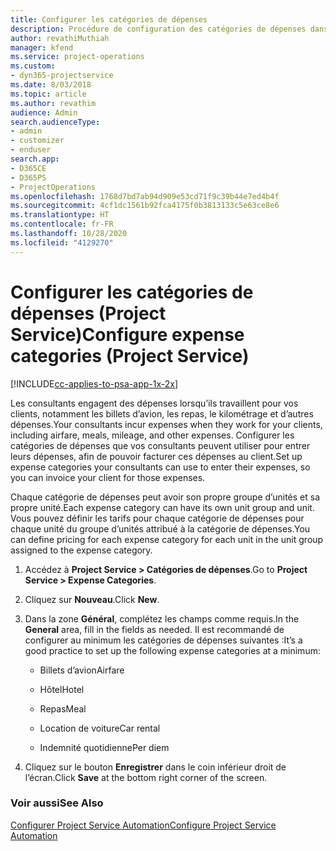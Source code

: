 ```yaml
---
title: Configurer les catégories de dépenses
description: Procédure de configuration des catégories de dépenses dans Project Service
author: revathiMuthiah
manager: kfend
ms.service: project-operations
ms.custom:
- dyn365-projectservice
ms.date: 8/03/2018
ms.topic: article
ms.author: revathim
audience: Admin
search.audienceType:
- admin
- customizer
- enduser
search.app:
- D365CE
- D365PS
- ProjectOperations
ms.openlocfilehash: 1768d7bd7ab94d909e53cd71f9c39b44e7ed4b4f
ms.sourcegitcommit: 4cf1dc1561b92fca4175f0b3813133c5e63ce8e6
ms.translationtype: HT
ms.contentlocale: fr-FR
ms.lasthandoff: 10/28/2020
ms.locfileid: "4129270"
---
```

# <a name="configure-expense-categories-project-service"></a><span data-ttu-id="d21b2-103">Configurer les catégories de dépenses (Project Service)</span><span class="sxs-lookup"><span data-stu-id="d21b2-103">Configure expense categories (Project Service)</span></span>

[!INCLUDE[cc-applies-to-psa-app-1x-2x](../includes/cc-applies-to-psa-app-1x-2x.md)]

<span data-ttu-id="d21b2-104">Les consultants engagent des dépenses lorsqu’ils travaillent pour vos clients, notamment les billets d’avion, les repas, le kilométrage et d’autres dépenses.</span><span class="sxs-lookup"><span data-stu-id="d21b2-104">Your consultants incur expenses when they work for your clients, including airfare, meals, mileage, and other expenses.</span></span> <span data-ttu-id="d21b2-105">Configurer les catégories de dépenses que vos consultants peuvent utiliser pour entrer leurs dépenses, afin de pouvoir facturer ces dépenses au client.</span><span class="sxs-lookup"><span data-stu-id="d21b2-105">Set up expense categories your consultants can use to enter their expenses, so you can invoice your client for those expenses.</span></span>  
  
<span data-ttu-id="d21b2-106">Chaque catégorie de dépenses peut avoir son propre groupe d’unités et sa propre unité.</span><span class="sxs-lookup"><span data-stu-id="d21b2-106">Each expense category can have its own unit group and unit.</span></span> <span data-ttu-id="d21b2-107">Vous pouvez définir les tarifs pour chaque catégorie de dépenses pour chaque unité du groupe d’unités attribué à la catégorie de dépenses.</span><span class="sxs-lookup"><span data-stu-id="d21b2-107">You can define pricing for each expense category for each unit in the unit group assigned to the expense category.</span></span>  
  
1.  <span data-ttu-id="d21b2-108">Accédez à **Project Service > Catégories de dépenses**.</span><span class="sxs-lookup"><span data-stu-id="d21b2-108">Go to **Project Service > Expense Categories**.</span></span>  
  
2.  <span data-ttu-id="d21b2-109">Cliquez sur **Nouveau**.</span><span class="sxs-lookup"><span data-stu-id="d21b2-109">Click **New**.</span></span>  
  
3.  <span data-ttu-id="d21b2-110">Dans la zone **Général**, complétez les champs comme requis.</span><span class="sxs-lookup"><span data-stu-id="d21b2-110">In the **General** area, fill in the fields as needed.</span></span> <span data-ttu-id="d21b2-111">Il est recommandé de configurer au minimum les catégories de dépenses suivantes :</span><span class="sxs-lookup"><span data-stu-id="d21b2-111">It’s a good practice to set up the following expense categories at a minimum:</span></span>  
  
    -   <span data-ttu-id="d21b2-112">Billets d’avion</span><span class="sxs-lookup"><span data-stu-id="d21b2-112">Airfare</span></span>  
  
    -   <span data-ttu-id="d21b2-113">Hôtel</span><span class="sxs-lookup"><span data-stu-id="d21b2-113">Hotel</span></span>  
  
    -   <span data-ttu-id="d21b2-114">Repas</span><span class="sxs-lookup"><span data-stu-id="d21b2-114">Meal</span></span>  
  
    -   <span data-ttu-id="d21b2-115">Location de voiture</span><span class="sxs-lookup"><span data-stu-id="d21b2-115">Car rental</span></span>  
  
    -   <span data-ttu-id="d21b2-116">Indemnité quotidienne</span><span class="sxs-lookup"><span data-stu-id="d21b2-116">Per diem</span></span>  
  
4.  <span data-ttu-id="d21b2-117">Cliquez sur le bouton **Enregistrer** dans le coin inférieur droit de l’écran.</span><span class="sxs-lookup"><span data-stu-id="d21b2-117">Click **Save** at the bottom right corner of the screen.</span></span>  
  
### <a name="see-also"></a><span data-ttu-id="d21b2-118">Voir aussi</span><span class="sxs-lookup"><span data-stu-id="d21b2-118">See Also</span></span>  
 [<span data-ttu-id="d21b2-119">Configurer Project Service Automation</span><span class="sxs-lookup"><span data-stu-id="d21b2-119">Configure Project Service Automation</span></span>](../psa/configure.md)
